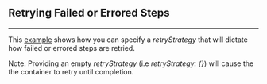 ## Retrying Failed or Errored Steps
---
This [example](example-wf.yml) shows how you can specify a *retryStrategy* that will dictate how failed or errored steps are retried.

Note: Providing an empty *retryStrategy* (i.e *retryStrategy: {}*) will cause the the container to retry until completion.